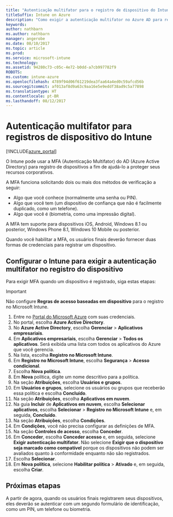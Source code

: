 ```yaml
---
title: "Autenticação multifator para o registro de dispositivo do Intune"
titleSuffix: Intune on Azure
description: "Como exigir a autenticação multifator no Azure AD para registro de dispositivos."
keywords: 
author: nathbarn
ms.author: nathbarn
manager: angerobe
ms.date: 08/10/2017
ms.topic: article
ms.prod: 
ms.service: microsoft-intune
ms.technology: 
ms.assetid: 94280c73-c05c-4e72-b0dd-a7cb997782f9
ROBOTS: 
ms.custom: intune-azure
ms.openlocfilehash: 4789f94d06f61219dea3faa64a4ed0c59afcd56b
ms.sourcegitcommit: af013af8d9a63c9aa16e5e9eddf38ad9c5a77898
ms.translationtype: HT
ms.contentlocale: pt-BR
ms.lasthandoff: 08/12/2017
---
```

# <a name="multi-factor-authentication-for-intune-device-enrollments"></a>Autenticação multifator para registros de dispositivo do Intune

[!INCLUDE[azure_portal](./includes/azure_portal.md)]

O Intune pode usar a MFA (Autenticação Multifator) do AD (Azure Active Directory) para registro de dispositivos a fim de ajudá-lo a proteger seus recursos corporativos.

A MFA funciona solicitando dois ou mais dos métodos de verificação a seguir:

- Algo que você conhece (normalmente uma senha ou PIN).
- Algo que você tem (um dispositivo de confiança que não é facilmente duplicado, como um telefone).
- Algo que você é (biometria, como uma impressão digital).

A MFA tem suporte para dispositivos iOS, Android, Windows 8.1 ou posterior, Windows Phone 8.1, Windows 10 Mobile ou posterior.

Quando você habilitar a MFA, os usuários finais deverão fornecer duas formas de credenciais para registrar um dispositivo.

## <a name="configure-intune-to-require-multi-factor-authentication-at-device-enrollment"></a>Configurar o Intune para exigir a autenticação multifator no registro do dispositivo

Para exigir MFA quando um dispositivo é registrado, siga estas etapas:

>[!Important]
>Não configure **Regras de acesso baseadas em dispositivo** para o registro no Microsoft Intune.

1. Entre no [Portal do Microsoft Azure](https://portal.azure.com) com suas credenciais.
2. No portal, escolha **Azure Active Directory**.
2. No **Azure Active Directory**, escolha **Gerenciar** > **Aplicativos empresariais**.
3. Em **Aplicativos empresariais**, escolha **Gerenciar** > **Todos os aplicativos**. Será exibida uma lista com todos os aplicativos do Azure que você gerencia.
3. Na lista, escolha **Registro no Microsoft Intune**.
4. Em **Registro no Microsoft Intune**, escolha **Segurança** > **Acesso condicional**.
5. Escolha **Nova política**.
6. Em **Nova** política, digite um nome descritivo para a política.
7. Na seção **Atribuições**, escolha **Usuários e grupos**.
8. Em **Usuários e grupos**, selecione os usuários ou grupos que receberão essa política e escolha **Concluído**.
9. Na seção **Atribuições**, escolha **Aplicativos em nuvem**.
10. Na guia **Incluir** de **Aplicativos em nuvem**, escolha **Selecionar aplicativos**, escolha **Selecionar** > **Registro no Microsoft Intune** e, em seguida, **Concluído**.
11. Na seção **Atribuições**, escolha **Condições**.
12. Em **Condições**, você não precisa configurar as definições de MFA.
13. Na seção **Controles de acesso**, escolha **Conceder**.
14. Em **Conceder**, escolha **Conceder acesso** e, em seguida, selecione **Exigir autenticação multifator**.
    Não selecione **Exigir que o dispositivo seja marcado como compatível** porque os dispositivos não podem ser avaliados quanto à conformidade enquanto não são registrados.
15. Escolha **Selecionar**.
16. Em **Nova política**, selecione **Habilitar política** > **Ativado** e, em seguida, escolha **Criar**.



## <a name="next-steps"></a>Próximas etapas

A partir de agora, quando os usuários finais registrarem seus dispositivos, eles deverão se autenticar com um segundo formulário de identificação, como um PIN, um telefone ou biometria.
